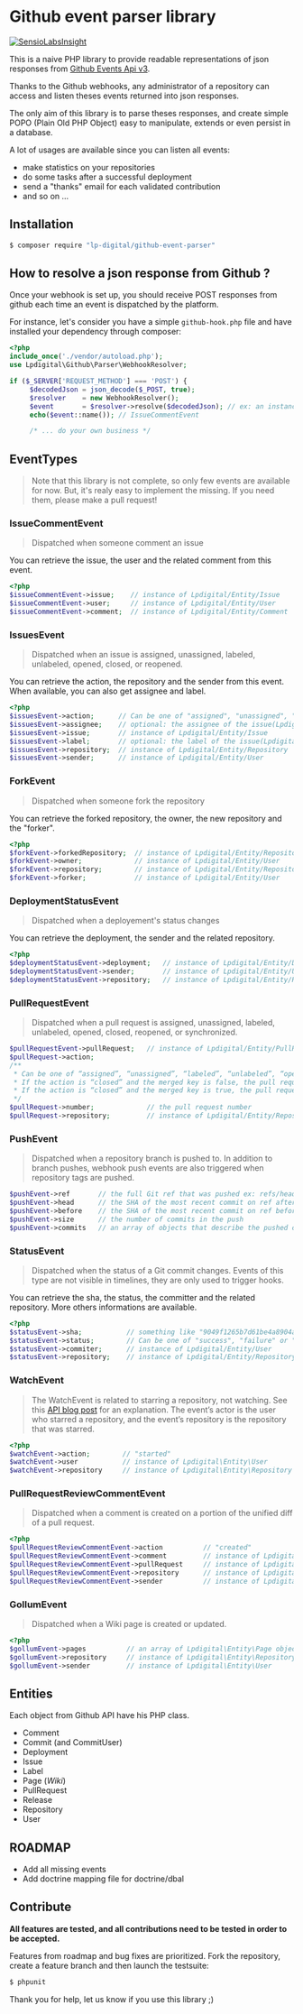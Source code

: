 Github event parser library
============================

[![SensioLabsInsight](https://insight.sensiolabs.com/projects/4bb32121-6a01-4b8c-9044-8a77e52dfa2c/mini.png)](https://insight.sensiolabs.com/projects/4bb32121-6a01-4b8c-9044-8a77e52dfa2c)

This is a naive PHP library to provide readable representations of json responses from [Github Events Api v3](https://developer.github.com/v3/activity/events/types/).

Thanks to the Github webhooks, any administrator of a repository can access and listen theses events returned into json responses.

The only aim of this library is to parse theses responses, and create simple POPO (Plain Old PHP Object) easy to manipulate, extends or even persist in a database.

A lot of usages are available since you can listen all events:
* make statistics on your repositories
* do some tasks after a successful deployment
* send a "thanks" email for each validated contribution
* and so on ...

## Installation

```bash
$ composer require "lp-digital/github-event-parser"
```

## How to resolve a json response from Github ?

Once your webhook is set up, you should receive POST responses from github each time an event is dispatched by the platform.

For instance, let's consider you have a simple `github-hook.php` file and have installed your dependency through composer:
```php
<?php
include_once('./vendor/autoload.php');
use Lpdigital\Github\Parser\WebhookResolver;

if ($_SERVER['REQUEST_METHOD'] === 'POST') {
     $decodedJson = json_decode($_POST, true);
     $resolver    = new WebhookResolver();
     $event       = $resolver->resolve($decodedJson); // ex: an instance of `IssueCommentEvent`
     echo($event::name()); // IssueCommentEvent

     /* ... do your own business */
```


## EventTypes

> Note that this library is not complete, so only few events are available for now. But, it's realy easy to implement the missing. If you need them, please make a pull request!

### IssueCommentEvent

> Dispatched when someone comment an issue

You can retrieve the issue, the user and the related comment from this event.

```php
<?php
$issueCommentEvent->issue;    // instance of Lpdigital/Entity/Issue
$issueCommentEvent->user;     // instance of Lpdigital/Entity/User
$issueCommentEvent->comment;  // instance of Lpdigital/Entity/Comment
```

### IssuesEvent

> Dispatched when an issue is assigned, unassigned, labeled, unlabeled, opened, closed, or reopened.

You can retrieve the action, the repository and the sender from this event. When available, you can also get assignee and label.

```php
<?php
$issuesEvent->action;      // Can be one of "assigned", "unassigned", "labeled", "unlabeled", "opened", "closed", or "reopened".
$issuesEvent->assignee;    // optional: the assignee of the issue(Lpdigital/Entity/User)
$issuesEvent->issue;       // instance of Lpdigital/Entity/Issue
$issuesEvent->label;       // optional: the label of the issue(Lpdigital/Entity/Label)
$issuesEvent->repository;  // instance of Lpdigital/Entity/Repository
$issuesEvent->sender;      // instance of Lpdigital/Entity/User
```

### ForkEvent

> Dispatched when someone fork the repository

You can retrieve the forked repository, the owner, the new repository and the "forker".

```php
<?php
$forkEvent->forkedRepository;  // instance of Lpdigital/Entity/Repository
$forkEvent->owner;             // instance of Lpdigital/Entity/User
$forkEvent->repository;        // instance of Lpdigital/Entity/Repository
$forkEvent->forker;            // instance of Lpdigital/Entity/User
```

### DeploymentStatusEvent

> Dispatched when a deployement's status changes

You can retrieve the deployment, the sender and the related repository.

```php
<?php
$deploymentStatusEvent->deployment;   // instance of Lpdigital/Entity/Deployment
$deploymentStatusEvent->sender;       // instance of Lpdigital/Entity/User
$deploymentStatusEvent->repository;   // instance of Lpdigital/Entity/Repository
```

### PullRequestEvent

> Dispatched when a pull request is assigned, unassigned, labeled, unlabeled, opened, closed, reopened, or synchronized.

```php
$pullRequestEvent->pullRequest;   // instance of Lpdigital/Entity/PullRequest
$pullRequest->action;
/**
 * Can be one of “assigned”, “unassigned”, “labeled”, “unlabeled”, “opened”, “closed”, or “reopened”, or “synchronize”.
 * If the action is “closed” and the merged key is false, the pull request was closed with unmerged commits.
 * If the action is “closed” and the merged key is true, the pull request was merged.
 */
$pullRequest->number;             // the pull request number
$pullRequest->repository;         // instance of Lpdigital/Entity/Repository
```

### PushEvent

> Dispatched when a repository branch is pushed to. In addition to branch pushes, webhook push events are also triggered when repository tags are pushed.

```php
$pushEvent->ref       // the full Git ref that was pushed ex: refs/heads/master
$pushEvent->head      // the SHA of the most recent commit on ref after the push
$pushEvent->before    // the SHA of the most recent commit on ref before the push
$pushEvent->size      // the number of commits in the push
$pushEvent->commits   // an array of objects that describe the pushed commits 
```

### StatusEvent

> Dispatched when the status of a Git commit changes.
  Events of this type are not visible in timelines, they are only used to trigger hooks.

You can retrieve the sha, the status, the committer and the related repository. More others
informations are available.

```php
<?php
$statusEvent->sha;           // something like "9049f1265b7d61be4a8904a9a27120d2064dab3b"
$statusEvent->status;        // Can be one of "success", "failure" or "error".
$statusEvent->commiter;      // instance of Lpdigital/Entity/User
$statusEvent->repository;    // instance of Lpdigital/Entity/Repository
```

### WatchEvent

> The WatchEvent is related to starring a repository, not watching. See this [API blog post](https://developer.github.com/changes/2012-09-05-watcher-api/) for an explanation.
  The event’s actor is the user who starred a repository, and the event’s repository is the repository that was starred.

```php
<?php
$watchEvent->action;        // "started"
$watchEvent->user           // instance of Lpdigital\Entity\User
$watchEvent->repository     // instance of Lpdigital\Entity\Repository
```

### PullRequestReviewCommentEvent

> Dispatched when a comment is created on a portion of the unified diff of a pull request.

```php
<?php
$pullRequestReviewCommentEvent->action          // "created"
$pullRequestReviewCommentEvent->comment         // instance of Lpdigital\Entity\Comment
$pullRequestReviewCommentEvent->pullRequest     // instance of Lpdigital\Entity\PullRequest
$pullRequestReviewCommentEvent->repository      // instance of Lpdigital\Entity\Repository
$pullRequestReviewCommentEvent->sender          // instance of Lpdigital\Entity\User
```

### GollumEvent

> Dispatched when a Wiki page is created or updated.

```php
<?php
$gollumEvent->pages          // an array of Lpdigital\Entity\Page objects
$gollumEvent->repository     // instance of Lpdigital\Entity\Repository
$gollumEvent->sender         // instance of Lpdigital\Entity\User
```

## Entities

Each object from Github API have his PHP class.
* Comment
* Commit (and CommitUser)
* Deployment
* Issue
* Label
* Page (*Wiki*)
* PullRequest
* Release
* Repository
* User

## ROADMAP

* Add all missing events
* Add doctrine mapping file for doctrine/dbal

## Contribute

**All features are tested, and all contributions need to be tested in order to be accepted.**

Features from roadmap and bug fixes are prioritized. Fork the repository, create a feature branch and then launch the testsuite:

```bash
$ phpunit
```

Thank you for help, let us know if you use this library ;)
